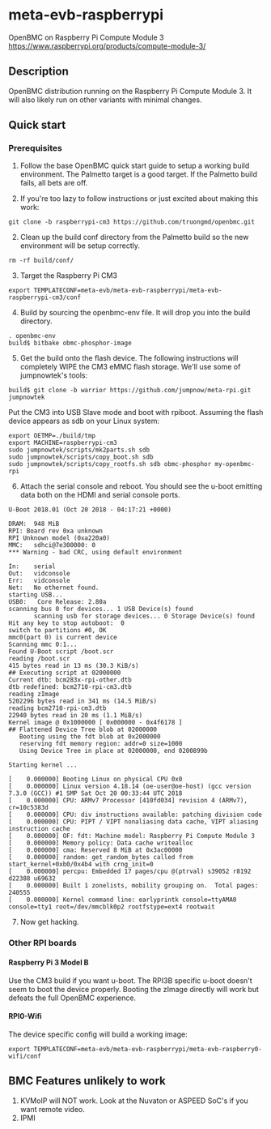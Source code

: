 # meta-evb-raspberrypi

OpenBMC on Raspberry Pi Compute Module 3 <https://www.raspberrypi.org/products/compute-module-3/>

## Description

OpenBMC distribution running on the Raspberry Pi Compute Module 3. It will also likely run on other variants with minimal changes.

## Quick start


### Prerequisites

1. Follow the base OpenBMC quick start guide to setup a working build environment. The Palmetto target is a good target. If the Palmetto build fails, all bets are off.

2. If you're too lazy to follow instructions or just excited about making this work:

```
git clone -b raspberrypi-cm3 https://github.com/truongmd/openbmc.git
```

2. Clean up the build conf directory from the Palmetto build so the new environment will be setup correctly.
```
rm -rf build/conf/
```

3. Target the Raspberry Pi CM3
```
export TEMPLATECONF=meta-evb/meta-evb-raspberrypi/meta-evb-raspberrypi-cm3/conf
```

4. Build by sourcing the openbmc-env file. It will drop you into the build directory.

```
. openbmc-env
build$ bitbake obmc-phosphor-image
```

5. Get the build onto the flash device. The following instructions will completely WIPE the CM3 eMMC flash storage. We'll use some of jumpnowtek's tools:

```
build$ git clone -b warrior https://github.com/jumpnow/meta-rpi.git jumpnowtek
```

Put the CM3 into USB Slave mode and boot with rpiboot. Assuming the flash device appears as sdb on your Linux system:

```
export OETMP=./build/tmp
export MACHINE=raspberrypi-cm3
sudo jumpnowtek/scripts/mk2parts.sh sdb
sudo jumpnowtek/scripts/copy_boot.sh sdb
sudo jumpnowtek/scripts/copy_rootfs.sh sdb obmc-phosphor my-openbmc-rpi
```

6. Attach the serial console and reboot. You should see the u-boot emitting data both on the HDMI and serial console ports.

```
U-Boot 2018.01 (Oct 20 2018 - 04:17:21 +0000)

DRAM:  948 MiB
RPI: Board rev 0xa unknown
RPI Unknown model (0xa220a0)
MMC:   sdhci@7e300000: 0
*** Warning - bad CRC, using default environment

In:    serial
Out:   vidconsole
Err:   vidconsole
Net:   No ethernet found.
starting USB...
USB0:   Core Release: 2.80a
scanning bus 0 for devices... 1 USB Device(s) found
       scanning usb for storage devices... 0 Storage Device(s) found
Hit any key to stop autoboot:  0
switch to partitions #0, OK
mmc0(part 0) is current device
Scanning mmc 0:1...
Found U-Boot script /boot.scr
reading /boot.scr
415 bytes read in 13 ms (30.3 KiB/s)
## Executing script at 02000000
Current dtb: bcm283x-rpi-other.dtb
dtb redefined: bcm2710-rpi-cm3.dtb
reading zImage
5202296 bytes read in 341 ms (14.5 MiB/s)
reading bcm2710-rpi-cm3.dtb
22940 bytes read in 20 ms (1.1 MiB/s)
Kernel image @ 0x1000000 [ 0x000000 - 0x4f6178 ]
## Flattened Device Tree blob at 02000000
   Booting using the fdt blob at 0x2000000
   reserving fdt memory region: addr=0 size=1000
   Using Device Tree in place at 02000000, end 0200899b

Starting kernel ...

[    0.000000] Booting Linux on physical CPU 0x0
[    0.000000] Linux version 4.18.14 (oe-user@oe-host) (gcc version 7.3.0 (GCC)) #1 SMP Sat Oct 20 00:33:44 UTC 2018
[    0.000000] CPU: ARMv7 Processor [410fd034] revision 4 (ARMv7), cr=10c5383d
[    0.000000] CPU: div instructions available: patching division code
[    0.000000] CPU: PIPT / VIPT nonaliasing data cache, VIPT aliasing instruction cache
[    0.000000] OF: fdt: Machine model: Raspberry Pi Compute Module 3
[    0.000000] Memory policy: Data cache writealloc
[    0.000000] cma: Reserved 8 MiB at 0x3ac00000
[    0.000000] random: get_random_bytes called from start_kernel+0xb0/0x4b4 with crng_init=0
[    0.000000] percpu: Embedded 17 pages/cpu @(ptrval) s39052 r8192 d22388 u69632
[    0.000000] Built 1 zonelists, mobility grouping on.  Total pages: 240555
[    0.000000] Kernel command line: earlyprintk console=ttyAMA0 console=tty1 root=/dev/mmcblk0p2 rootfstype=ext4 rootwait
```

7. Now get hacking.

### Other RPI boards
#### Raspberry Pi 3 Model B

Use the CM3 build if you want u-boot. The RPI3B specific u-boot doesn't seem to boot the device properly. Booting the zImage directly will work but defeats the full OpenBMC experience.

#### RPI0-Wifi

The device specific config will build a working image:
```
export TEMPLATECONF=meta-evb/meta-evb-raspberrypi/meta-evb-raspberry0-wifi/conf
```

## BMC Features unlikely to work

1. KVMoIP will NOT work. Look at the Nuvaton or ASPEED SoC's if you want remote video.
2. IPMI

